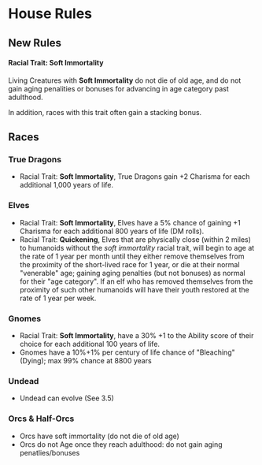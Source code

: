 # House Rules

## New Rules 

#### Racial Trait: Soft Immortality
Living Creatures with **Soft Immortality** do not die of old age, and do not gain aging penalities or bonuses for advancing in age category past adulthood. 

In addition, races with this trait often gain a stacking bonus.

## Races 

### True Dragons 
- Racial Trait: **Soft Immortality**, True Dragons gain +2 Charisma for each additional 1,000 years of life. 

### Elves  
- Racial Trait: **Soft Immortality**, Elves have a 5% chance of gaining +1 Charisma for each additional 800 years of life (DM rolls). 
- Racial Trait: **Quickening**, Elves that are physically close (within 2 miles) to humanoids without the *soft immortality* racial trait, will begin to age at the rate of 1 year per month until they either remove themselves from the proximity of the short-lived race for 1 year, or die at their normal "venerable" age; gaining aging penalties (but not bonuses) as normal for their "age category". If an elf who has removed themselves from the proximity of such other humanoids will have their youth restored at the rate of 1 year per week. 

### Gnomes 
- Racial Trait: **Soft Immortality**, have a 30% +1 to the Ability score of their choice for each additional 100 years of life. 
- Gnomes have a 10%+1% per century of life chance of "Bleaching" (Dying); max 99% chance at 8800 years 

### Undead 
- Undead can evolve (See 3.5)

### Orcs & Half-Orcs
- Orcs have soft immortality (do not die of old age)
- Orcs do not Age once they reach adulthood: do not gain aging penatlies/bonuses 